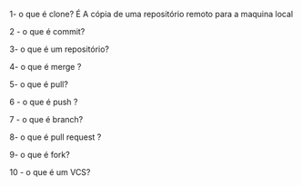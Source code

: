 1- o que é clone?
 É A cópia de uma repositório remoto para a maquina local
 
2 - o que é commit?

3- o que é um repositório?

4- o que é merge ? 

5- o que é  pull?

6 - o que é push ?

7 - o que é branch?

8- o que é pull request ?

9-  o que é fork? 

10 - o que é um VCS?